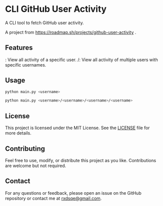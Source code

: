 # CLI GitHub User Activity

A CLI tool to fetch GitHub user activity. 

A project from https://roadmap.sh/projects/github-user-activity .

## Features

<username>: View all activity of a specific user.
<username>/<username>: View all activity of multiple users with specific usernames.

## Usage
```bash
python main.py <username>
```
```bash
python main.py <username>/<username>/<username>/<username>
```
## License

This project is licensed under the MIT License. See the [LICENSE](LICENSE) file for more details.

## Contributing
Feel free to use, modify, or distribute this project as you like. Contributions are welcome but not required.

## Contact
For any questions or feedback, please open an issue on the GitHub repository or contact me at rxdsqe@gmail.com.
